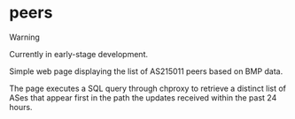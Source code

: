 # peers

> [!WARNING]
> Currently in early-stage development.

Simple web page displaying the list of AS215011 peers based on BMP data.

The page executes a SQL query through chproxy to retrieve a distinct list of ASes that appear first in the path the updates received within the past 24 hours.